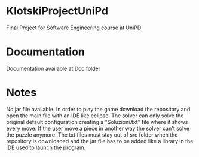# KlotskiProjectUniPd
Final Project for Software Engineering course at UniPD

# Documentation
Documentation available at Doc folder

# Notes
No jar file available. In order to play the game download the repository and open the main file with an IDE like eclipse.
The solver can only solve the original default configuration creating a "Soluzioni.txt" file where it shows every move. If the user move a piece in another way the solver can't solve the puzzle anymore.
The txt files must stay out of src folder when the repository is downloaded and the jar file has to be added like a library in the IDE used to launch the program.
